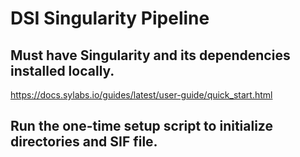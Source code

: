 # DSI Singularity Pipeline
## Must have Singularity and its dependencies installed locally.
https://docs.sylabs.io/guides/latest/user-guide/quick_start.html
## Run the one-time setup script to initialize directories and SIF file.
